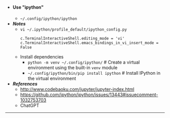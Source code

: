 - #### Use "ipython"
    - `~/.config/ipython/ipython`
- ***Notes***
    - `vi ~/.ipython/profile_default/ipython_config.py`
      ```
      c.TerminalInteractiveShell.editing_mode = 'vi'
      c.TerminalInteractiveShell.emacs_bindings_in_vi_insert_mode = False
      ```
    - Install dependencies
        - `python -m venv ~/.config/ipython/` # Create a virtual environment using the built-in `venv` module
        - `~/.config/ipython/bin/pip install ipython` # Install IPython in the virtual environment
- ***References***
    - http://www.codebaoku.com/jupyter/jupyter-index.html
    - https://github.com/ipython/ipython/issues/13443#issuecomment-1032753703
    - ChatGPT
- ---
